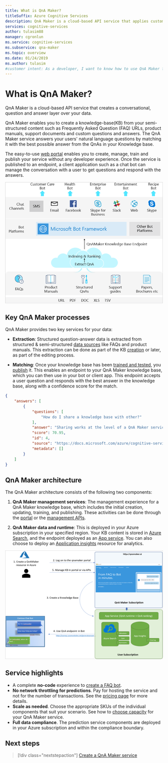 ```yaml
---
title: What is QnA Maker?
titleSuffix: Azure Cognitive Services
description: QnA Maker is a cloud-based API service that applies custom machine-learning intelligence to a user's natural language question to provide the best answer.
services: cognitive-services
author: tulasim88
manager: cgronlun
ms.service: cognitive-services
ms.subservice: qna-maker
ms.topic: overview
ms.date: 01/24/2019
ms.author: tulasim
#customer intent: As a developer, I want to know how to use QnA Maker for my FAQs and product manuals so that I can enable conversational question and answer sessions for my customers.
---
```


# What is QnA Maker?

QnA Maker is a cloud-based API service that creates a conversational, question and answer layer over your data. 

QnA Maker enables you to create a knowledge-base(KB) from your semi-structured content such as Frequently Asked Question (FAQ) URLs, product manuals, support documents and custom questions and answers. The QnA Maker service answers your users' natural language questions by matching it with the best possible answer from the QnAs in your Knowledge base.

The easy-to-use [web portal](https://qnamaker.ai) enables you to create, manage, train and publish your service without any developer experience. Once the service is published to an endpoint, a client application such as a chat bot can manage the conversation with a user to get questions and respond with the answers. 

![Overview](../media/qnamaker-overview-learnabout/overview.png)

## Key QnA Maker processes

QnA Maker provides two key services for your data:

* **Extraction**: Structured question-answer data is extracted from structured & semi-structured [data sources](../Concepts/data-sources-supported.md) like FAQs and product manuals. This extraction can be done as part of the KB [creation](https://aka.ms/qnamaker-docs-createkb) or later, as part of the editing process.

* **Matching**: Once your knowledge base has been [trained and tested](https://aka.ms/qnamaker-docs-trainkb), you [publish](https://aka.ms/qnamaker-docs-publishkb) it. This enables an endpoint to your QnA Maker knowledge base, which you can then use in your bot or client app. This endpoint accepts a user question and responds with the best answer in the knowledge base, along with a confidence score for the match.

```JSON
{
    "answers": [
        {
            "questions": [
                "How do I share a knowledge base with other?"
            ],
            "answer": "Sharing works at the level of a QnA Maker service, i.e. all knowledge bases in the services will be shared. Read [here](https://docs.microsoft.com/azure/cognitive-services/qnamaker/how-to/collaborate-knowledge-base)how to collaborate on a knowledge base.",
            "score": 70.95,
            "id": 4,
            "source": "https://docs.microsoft.com/azure/cognitive-services/qnamaker/faqs",
            "metadata": []
        }
    ]
}

```

## QnA Maker architecture

The QnA Maker architecture consists of the following two components:

1. **QnA Maker management services**: The management experience for a QnA Maker knowledge base, which includes the initial creation, updating, training, and publishing. These activities can be done through the [portal](https://qnamaker.ai) or the [management APIs](https://aka.ms/qnamaker-v4-apis). 

2. **QnA Maker data and runtime**: This is deployed in your Azure subscription in your specified region. Your KB content is stored in [Azure Search](https://azure.microsoft.com/services/search/), and the endpoint deployed as an [App service](https://azure.microsoft.com/services/app-service/). You can also choose to deploy an [Application insights](https://azure.microsoft.com/services/application-insights/) resource for analytics.

![Architecture](../media/qnamaker-overview-learnabout/architecture.png)


## Service highlights

- A complete **no-code** experience to [create a FAQ bot](https://aka.ms/qnamaker-docs-create-faqbot).
- **No network throttling for predictions**. Pay for hosting the service and not for the number of transactions. See the [pricing page](https://aka.ms/qnamaker-docs-pricing) for more details.
- **Scale as needed**. Choose the appropriate SKUs of the individual components that suit your scenario. See how to [choose capacity](https://aka.ms/qnamaker-docs-capacity) for your QnA Maker service.
- **Full data compliance**. The prediction service components are deployed in your Azure subscription and within the compliance boundary.


## Next steps

> [!div class="nextstepaction"]
> [Create a QnA Maker service](../how-to/set-up-qnamaker-service-azure.md)
